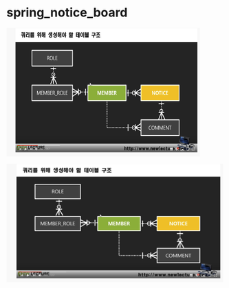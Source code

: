 # spring_notice_board

<img src="/readme_img/img01.png" width="450px" height="300px" title="test" alt="테스트이미지"/>
                                                                                       
![테스트 이미지](/readme_img/img01.png "테스트 이미지")
